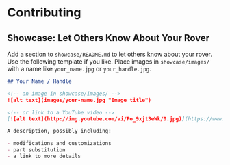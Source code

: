 # Contributing

## Showcase: Let Others Know About Your Rover

Add a section to `showcase/README.md` to let others know about your rover.
Use the following template if you like.
Place images in `showcase/images/` with a name like `your_name.jpg` or `your_handle.jpg`.

```markdown
## Your Name / Handle

<!-- an image in showcase/images/ -->
![alt text](images/your-name.jpg "Image title")

<!-- or link to a YouTube video -->
[![alt text](http://img.youtube.com/vi/Po_9xjt3eWk/0.jpg)](https://www.youtube.com/watch?v=Po_9xjt3eWk "Video title")

A description, possibly including:

- modifications and customizations
- part substitution
- a link to more details
```
